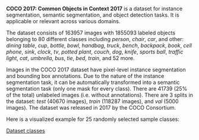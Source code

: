 **COCO 2017: Common Objects in Context 2017** is a dataset for instance segmentation, semantic segmentation, and object detection tasks. It is applicable or relevant across various domains. 

The dataset consists of 163957 images with 1855093 labeled objects belonging to 80 different classes including *person*, *chair*, *car*, and other: *dining table*, *cup*, *bottle*, *bowl*, *handbag*, *truck*, *bench*, *backpack*, *book*, *cell phone*, *sink*, *clock*, *tv*, *potted plant*, *couch*, *dog*, *knife*, *sports ball*, *traffic light*, *cat*, *umbrella*, *bus*, *tie*, *bed*, *train*, and 52 more.

Images in the COCO 2017 dataset have pixel-level instance segmentation and bounding box annotations. Due to the nature of the instance segmentation task, it can be automatically transformed into a semantic segmentation task (only one mask for every class). There are 41739 (25% of the total) unlabeled images (i.e. without annotations). There are 3 splits in the dataset: *test* (40670 images), *train* (118287 images), and *val* (5000 images). The dataset was released in 2017 by the COCO Consortium.

Here is a visualized example for 25 randomly selected sample classes:

[Dataset classes](https://github.com/dataset-ninja/coco-2017/raw/main/visualizations/classes_preview.webm)
